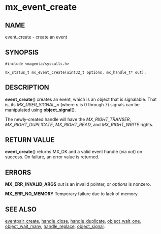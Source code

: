 # mx_event_create

## NAME

event_create - create an event

## SYNOPSIS

```
#include <magenta/syscalls.h>

mx_status_t mx_event_create(uint32_t options, mx_handle_t* out);
```

## DESCRIPTION

**event_create**() creates an event, which is an object that is signalable. That
is, its *MX_USER_SIGNAL_n* (where *n* is 0 through 7) signals can be
manipulated using **object_signal**().

The newly-created handle will have the *MX_RIGHT_TRANSER*, *MX_RIGHT_DUPLICATE*,
*MX_RIGHT_READ*, and *MX_RIGHT_WRITE* rights.

## RETURN VALUE

**event_create**() returns MX_OK and a valid event handle (via *out*) on success.
On failure, an error value is returned.

## ERRORS

**MX_ERR_INVALID_ARGS**  *out* is an invalid pointer, or *options* is nonzero.

**MX_ERR_NO_MEMORY**  Temporary failure due to lack of memory.

## SEE ALSO

[eventpair_create](eventpair_create.md),
[handle_close](handle_close.md),
[handle_duplicate](handle_duplicate.md),
[object_wait_one](object_wait_one.md),
[object_wait_many](object_wait_many.md),
[handle_replace](handle_replace.md),
[object_signal](object_signal.md).
